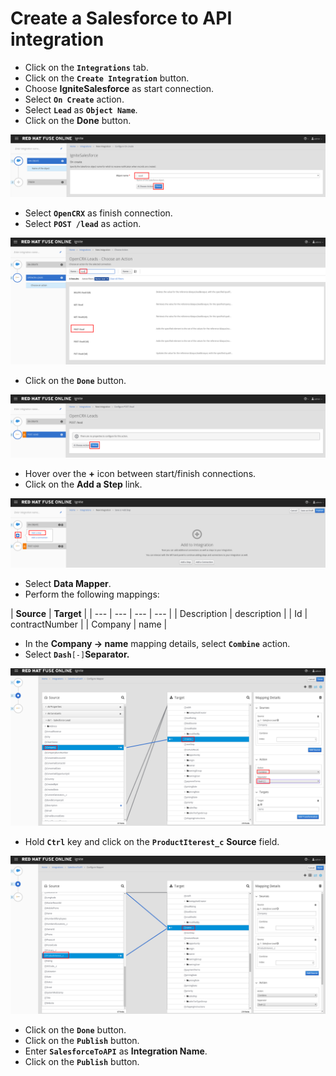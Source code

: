 # Create a Salesforce to API integration

* Click on the **`Integrations`** tab.
* Click on the **`Create Integration`** button.
* Choose **IgniteSalesforce** as  start connection.
* Select **`On Create`** action.
* Select **`Lead`** as **`Object Name`**.
* Click on the **Done** button.

![](../.gitbook/assets/image%20%2841%29.png)

* Select **`OpenCRX`** as finish connection.
* Select **`POST /lead`** as action.

![](../.gitbook/assets/image%20%28109%29.png)

* Click on the **`Done`** button.

![](../.gitbook/assets/image%20%28114%29.png)

* Hover over the **+** icon between start/finish connections.
* Click on the **Add a Step** link.

![](../.gitbook/assets/image%20%284%29.png)

*  Select **Data Mapper**.
* Perform the following mappings:

| **Source** | **Target** |
| --- | --- | --- | --- |
| Description | description |
| Id | contractNumber |
| Company | name |

* In the **Company -&gt; name** mapping details, select **`Combine`** action.
* Select **`Dash`**`[-]`**Separator.**

![](../.gitbook/assets/image%20%2813%29.png)

* Hold **`Ctrl`** key and click on the **`ProductIterest_c`** **Source** field.

![](../.gitbook/assets/image%20%2853%29.png)

* Click on the **`Done`** button.
* Click on the **`Publish`** button.
* Enter **`SalesforceToAPI`** as **Integration Name**.
* Click on the **`Publish`** button.



